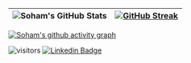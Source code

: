 
|![Soham's GitHub Stats](https://github-readme-stats.vercel.app/api?username=shmkane&show_icons=true&count_private=true&theme=github_dark&hide_border=true)|[![GitHub Streak](http://github-readme-streak-stats.herokuapp.com?user=shmkane&theme=dark&hide_border=true&background=0c0e12&stroke=3E7BD7AA&ring=3E7BD7&fire=3E7BD7&currStreakLabel=3E7BD7&sideNums=3E7BD7&currStreakNum=FFFFFF&dates=787878D2&sideLabels=FFFFFF&border=FFFFFF)](https://git.io/streak-stats)|
|---|---|

[![Soham's github activity graph](https://activity-graph.herokuapp.com/graph?username=shmkane&bg_color=151515&color=ffffff&line=3E7BD7&point=3E7BD7&area=false&hide_border=true
)](https://github.com/ashutosh00710/github-readme-activity-graph)

<!--[![Top Langs](https://github-readme-stats.vercel.app/api/top-langs/?username=shmkane)](https://github.com/anuraghazra/github-readme-stats)-->

 ![visitors](https://visitor-badge.glitch.me/badge?page_id=shmkane.github) [![Linkedin Badge](https://img.shields.io/badge/-shmkane-blue?style=flat&logo=Linkedin&logoColor=white&link=https://www.linkedin.com/in/sohampk/)](https://www.linkedin.com/in/craigdsouza28/)
